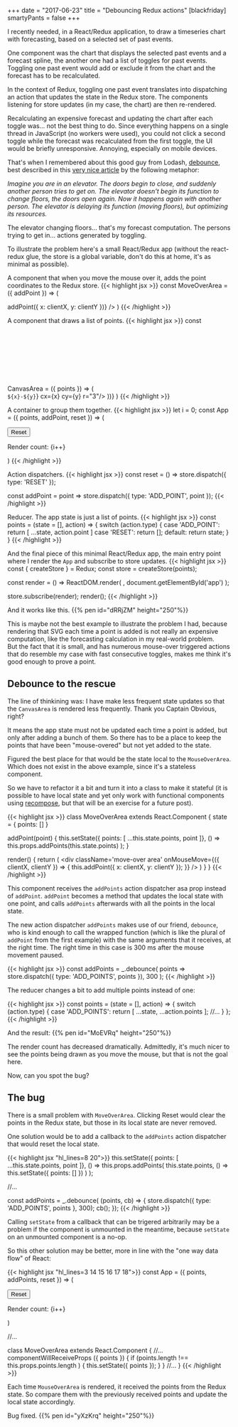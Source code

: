 +++
date = "2017-06-23"
title = "Debouncing Redux actions"
[blackfriday]
  smartyPants = false
+++

I recently needed, in a React/Redux application, to draw a timeseries chart with forecasting, based on a selected set of past events.  

One component was the chart that displays the selected past events and a forecast spline, the another one had a list of toggles for past events. Toggling one past event would add or exclude it from the chart and the forecast has to be recalculated.   

In the context of Redux, toggling one past event translates into dispatching an action that updates the state in the Redux store. The components listening for store updates (in my case, the chart) are then re-rendered.

Recalculating an expensive forecast and updating the chart after each toggle was... not the best thing to do. Since everything happens on a single thread in JavaScript (no workers were used), you could not click a second toggle while the forecast was recalculated from the first toggle, the UI would be briefly unresponsive. Annoying, especially on mobile devices.

That's when I remembered about this good guy from Lodash, [debounce](https://lodash.com/docs/#debounce), best described in this [very nice article](https://css-tricks.com/debouncing-throttling-explained-examples/) by the following metaphor:

*Imagine you are in an elevator. The doors begin to close, and suddenly another person tries to get on. The elevator doesn't begin its function to change floors, the doors open again. Now it happens again with another person. The elevator is delaying its function (moving floors), but optimizing its resources.*

The elevator changing floors... that's my forecast computation. The persons trying to get in... actions generated by toggling.

To illustrate the problem here's a small React/Redux app (without the react-redux glue, the store is a global variable, don't do this at home, it's as minimal as possible).

A component that when you move the mouse over it, adds the point coordinates to the Redux store.
{{< highlight jsx >}}
const MoveOverArea = ({ addPoint }) => (
  <div
    className='move-over area'
    onMouseMove={({ clientX, clientY }) => addPoint({
      x: clientX, y: clientY 
    })}
  />
)
{{< /highlight >}}

A component that draws a list of points.
{{< highlight jsx >}}
const CanvasArea = ({ points }) => (
  <svg className='canvas area'>
    {points.map(({ x, y }) => (
      <circle key={`${x}-${y}`} cx={x} cy={y} r="3"/>
    ))} 
  </svg>
 )
{{< /highlight >}}

A container to group them together.
{{< highlight jsx >}}
let i = 0;
const App = ({ points, addPoint, reset }) => (
  <div className='app'>
    <MoveOverArea addPoint={addPoint}/>
    <button onClick={reset}>Reset</button>
    <CanvasArea points={points}/>
    <p>Render count: {i++}</p>
  </div>
)
{{< /highlight >}}

Action dispatchers.
{{< highlight jsx >}}
const reset = () => store.dispatch({
  type: 'RESET'
});

const addPoint = point => store.dispatch({
  type: 'ADD_POINT',
  point
});
{{< /highlight >}}

Reducer. The app state is just a list of points.
{{< highlight jsx >}}
const points = (state = [], action) => {
  switch (action.type) {
    case 'ADD_POINT':
      return [
        ...state,
        action.point
      ]
    case 'RESET':
      return [];
    default:
      return state;
  }
}
{{< /highlight >}}

And the final piece of this minimal React/Redux app, the main entry point where I render the `App` and subscribe to store updates.
{{< highlight jsx >}}
const { createStore } = Redux;
const store = createStore(points);

const render = () => ReactDOM.render(
  <App
    points={store.getState()}
    addPoint={addPoint}
    reset={reset}
  />,
  document.getElementById('app')
);

store.subscribe(render);
render();
{{< /highlight >}}

And it works like this.
{{% pen id="dRRjZM" height="250"%}}

This is maybe not the best example to illustrate the problem I had, because rendering that SVG each time a point is added is not really an expensive computation, like the forecasting calculation in my real-world problem.  
But the fact that it is small, and has numerous mouse-over triggered actions that do resemble my case with fast consecutive toggles, makes me think it's good enough to prove a point.

## Debounce to the rescue  

The line of thinkining was: I have make less frequent state updates so that the `CanvasArea` is rendered less frequently. Thank you Captain Obvious, right?

It means the app state must not be updated each time a point is added, but only after adding a bunch of them. So there has to be a place to keep the points that have been "mouse-overed" but not yet added to the state.  

Figured the best place for that would be the state local to the `MouseOverArea`. Which does not exist in the above example, since it's a stateless component.  

So we have to refactor it a bit and turn it into a class to make it stateful (it is possible to have local state and yet only work with functional components using [recompose](https://github.com/acdlite/recompose), but that will be an exercise for a future post).

{{< highlight jsx >}}
class MoveOverArea extends React.Component {
  state = { points: [] }
  
  addPoint(point) {
    this.setState({
      points: [
        ...this.state.points,
        point
      ]},
      () => this.props.addPoints(this.state.points)
    );
  }
  
  render() {
    return (
      <div
        className='move-over area'
        onMouseMove={({ clientX, clientY }) => {
          this.addPoint({ x: clientX, y: clientY });
        }}
      />
    )
  }
}
{{< /highlight >}}

This component receives the `addPoints` action dispatcher asa prop instead of `addPoint`. `addPoint` becomes a method that updates the local state with one point, and calls `addPoints` afterwards with all the points in the local state.

The new action dispatcher `addPoints` makes use of our friend, `debounce`, who is kind enough to call the wrapped function (which is like the plural of `addPoint` from the first example) with the same arguments that it receives, at the right time.  The right time in this case is 300 ms after the mouse movement paused.

{{< highlight jsx >}}
const addPoints = _.debounce(
  points => store.dispatch({
    type: 'ADD_POINTS',
    points
  }),
  300
);
{{< /highlight >}}

The reducer changes a bit to add multiple points instead of one:

{{< highlight jsx >}}
const points = (state = [], action) => {
  switch (action.type) {
    case 'ADD_POINTS':
      return [
        ...state,
        ...action.points
      ];
    //...
  }
};
{{< /highlight >}}

And the result:
{{% pen id="MoEVRq" height="250"%}}

The render count has decreased dramatically. Admittedly, it's much nicer to see the points being drawn as you move the mouse, but that is not the goal here.  

Now, can you spot the bug?

## The bug

There is a small problem with `MoveOverArea`. Clicking Reset would clear the points in the Redux state, but those in its local state are never removed.  

One solution would be to add a callback to the `addPoints` action dispatcher that would reset the local state.

{{< highlight jsx "hl_lines=8 20">}}
this.setState({
  points: [
    ...this.state.points,
    point
  ]},
  () => this.props.addPoints(
    this.state.points,
    () => this.setState({ points: [] })
  )
);

//...

const addPoints = _.debounce(
  (points, cb) => { 
    store.dispatch({
      type: 'ADD_POINTS',
      points
    }, 300);
    cb();
  });
{{< /highlight >}}

Calling `setState` from a callback that can be trigered arbitrarily may be a problem if the component is unmounted in the meantime, because `setState` on an unmounted component is a no-op.

So this other solution may be better, more in line with the "one way data flow" of React:

{{< highlight jsx "hl_lines=3 14 15 16 17 18">}}
const App = ({ points, addPoints, reset }) => (
  <div className='app'>
    <MoveOverArea points={points} addPoints={addPoints}/>
    <button onClick={reset}>Reset</button>
    <CanvasArea points={points}/>
    <p>Render count: {i++}</p>
  </div>
)

//...

class MoveOverArea extends React.Component {
  //...
  componentWillReceiveProps ({ points }) {
    if (points.length !== this.props.points.length ) {
      this.setState({ points });
    }
  }
  //...
}
{{< /highlight >}}

Each time `MouseOverArea` is rendered, it received the points from the Redux state. So compare them with the previously received points and update the local state accordingly.

Bug fixed.
{{% pen id="yXzKrq" height="250"%}}
